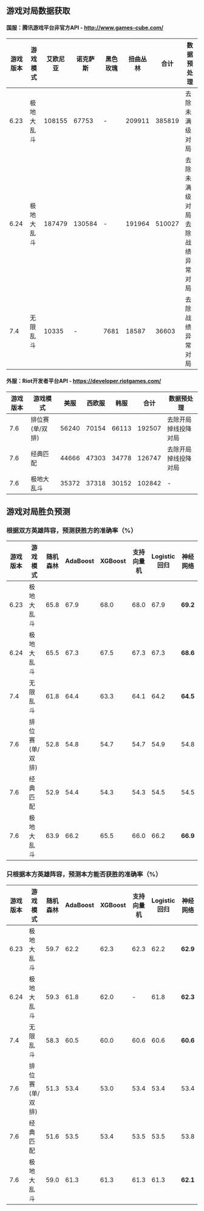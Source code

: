 ## 游戏对局数据获取

#### 国服：腾讯游戏平台非官方API - http://www.games-cube.com/

|游戏版本|游戏模式|艾欧尼亚|诺克萨斯|黑色玫瑰|扭曲丛林|合计|数据预处理|
| ------- | ------------ | -------- | -------- | -------- | -------- | -------- | ------------------------------ |
|6.23|极地大乱斗|108155|67753|-|209911|385819|去除未满级对局|
|6.24|极地大乱斗|187479|130584|-|191964|510027|去除未满级对局<br>去除战绩异常对局|
|7.4|无限乱斗|10335|-|7681|18587|36603|去除战绩异常对局|

#### 外服：Riot开发者平台API - https://developer.riotgames.com/

|游戏版本|游戏模式|美服|西欧服|韩服|合计|数据预处理|
| ------- | ------------ | -------- | -------- | -------- | -------- | ------------------------------ |
|7.6|排位赛(单/双排)|56240|70154|66113|192507|去除开局掉线投降对局|
|7.6|经典匹配|44666|47303|34778|126747|去除开局掉线投降对局|
|7.6|极地大乱斗|35372|37318|30152|102842|-|

## 游戏对局胜负预测

### 根据双方英雄阵容，预测获胜方的准确率（%）

|游戏版本|游戏模式|随机森林|AdaBoost|XGBoost|支持向量机|Logistic回归|神经网络|
| ------ | ------------ | -------- | -------- | -------- | -------- | -------- | -------- |
|6.23|极地大乱斗| 65.8 | 67.9 | 68.0 | 68.0 | 67.9 | **69.2** |
|6.24|极地大乱斗| 65.5 | 67.3 | 67.5 | 67.3 | 67.3 | **68.6** |
|7.4|无限乱斗| 61.8 | 64.4 | 63.3 | 64.1 | 64.2 | **64.5** |
|7.6|排位赛(单/双排)| 52.8 | 54.8 | 54.7 | 54.7 | 54.9 | 54.8 |
|7.6|经典匹配| 52.9 | 54.4 | 54.3 | 54.3 | 54.5 | 54.5 |
|7.6|极地大乱斗| 63.9 | 66.2 | 65.5 | 66.0 | 66.2 | **66.9** |

### 只根据本方英雄阵容，预测本方能否获胜的准确率（%）				

|游戏版本|游戏模式|随机森林|AdaBoost|XGBoost|支持向量机|Logistic回归|神经网络|
| ------ | ------------ | -------- | -------- | -------- | -------- | -------- | -------- |
|6.23|极地大乱斗| 59.7 | 62.2 | 62.3 | 62.3 | 62.2 | **62.9** |
|6.24|极地大乱斗| 59.3 | 61.8 | 62.0 | - | 61.8 | **62.3** |
|7.4|无限乱斗| 58.3 | 60.5 | 60.0 | 60.6 | 60.6 | **60.6** |
|7.6|排位赛(单/双排)| 51.3 | 53.4 | 53.0 | 53.4 | 53.4 | 53.4 |
|7.6|经典匹配| 51.6 | 53.5 | 53.4 | 53.5 | 53.5 | 53.8 |
|7.6|极地大乱斗| 59.0 | 61.3 | 61.3 | 61.3 | 61.3 | **62.1** |
